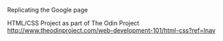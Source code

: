Replicating the Google page

HTML/CSS Project as part of The Odin Project
http://www.theodinproject.com/web-development-101/html-css?ref=lnav